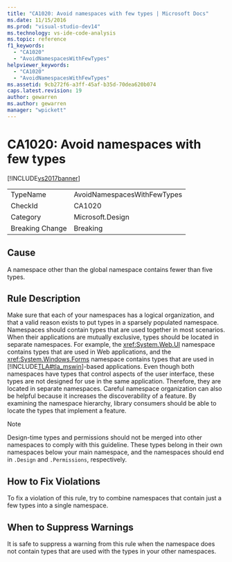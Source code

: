 ```yaml
---
title: "CA1020: Avoid namespaces with few types | Microsoft Docs"
ms.date: 11/15/2016
ms.prod: "visual-studio-dev14"
ms.technology: vs-ide-code-analysis
ms.topic: reference
f1_keywords:
  - "CA1020"
  - "AvoidNamespacesWithFewTypes"
helpviewer_keywords:
  - "CA1020"
  - "AvoidNamespacesWithFewTypes"
ms.assetid: 9cb272f6-a3ff-45af-b35d-70dea620b074
caps.latest.revision: 19
author: gewarren
ms.author: gewarren
manager: "wpickett"
---
```

# CA1020: Avoid namespaces with few types
[!INCLUDE[vs2017banner](../includes/vs2017banner.md)]

|||
|-|-|
|TypeName|AvoidNamespacesWithFewTypes|
|CheckId|CA1020|
|Category|Microsoft.Design|
|Breaking Change|Breaking|

## Cause
 A namespace other than the global namespace contains fewer than five types.

## Rule Description
 Make sure that each of your namespaces has a logical organization, and that a valid reason exists to put types in a sparsely populated namespace. Namespaces should contain types that are used together in most scenarios. When their applications are mutually exclusive, types should be located in separate namespaces. For example, the <xref:System.Web.UI> namespace contains types that are used in Web applications, and the <xref:System.Windows.Forms> namespace contains types that are used in [!INCLUDE[TLA#tla_mswin](../includes/tlasharptla-mswin-md.md)]-based applications. Even though both namespaces have types that control aspects of the user interface, these types are not designed for use in the same application. Therefore, they are located in separate namespaces. Careful namespace organization can also be helpful because it increases the discoverability of a feature. By examining the namespace hierarchy, library consumers should be able to locate the types that implement a feature.

> [!NOTE]
>  Design-time types and permissions should not be merged into other namespaces to comply with this guideline. These types belong in their own namespaces below your main namespace, and the namespaces should end in `.Design` and `.Permissions`, respectively.

## How to Fix Violations
 To fix a violation of this rule, try to combine namespaces that contain just a few types into a single namespace.

## When to Suppress Warnings
 It is safe to suppress a warning from this rule when the namespace does not contain types that are used with the types in your other namespaces.
